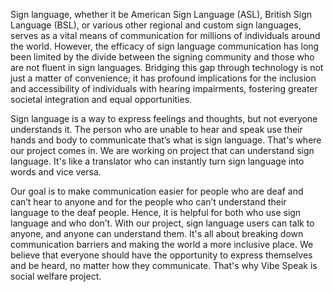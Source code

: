 Sign language, whether it be American Sign Language (ASL), British Sign Language (BSL), or various other regional and custom sign languages, serves as a vital means of communication for millions of individuals around the world. However, the efficacy of sign language communication has long been limited by the divide between the signing community and those who are not fluent in sign languages. Bridging this gap through technology is not just a matter of convenience; it has profound implications for the inclusion and accessibility of individuals with 
hearing impairments, fostering greater societal integration and equal opportunities.

Sign language is a way to express feelings and thoughts, but not everyone understands it. The person who are unable to hear and speak use their hands and body to communicate that’s what is sign language. That's where our project comes in. We are working on project that can understand sign language. It's like a translator who can instantly turn sign language into words and vice versa.
	
Our goal is to make communication easier for people who are deaf and can’t hear to anyone and for the people who can’t understand their language to the deaf people. Hence, it is helpful for both who use sign language and who don’t. With our project, sign language users can talk to anyone, and anyone can understand them. It's all about breaking down communication barriers and making the world a more inclusive place. We believe that everyone should have the opportunity to express themselves and be heard, no matter how they communicate. That's why Vibe Speak is social welfare project.
